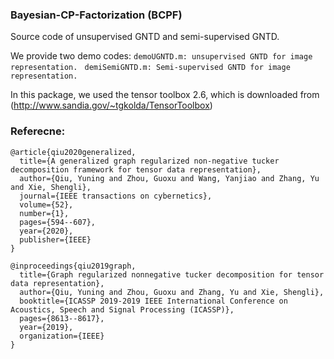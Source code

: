 ### Bayesian-CP-Factorization (BCPF)

Source code of unsupervised GNTD and semi-supervised GNTD.

We provide two demo codes: 
`demoUGNTD.m: unsupervised GNTD for image representation. `
`demiSemiGNTD.m: Semi-supervised GNTD for image representation.`

In this package, we used the tensor toolbox 2.6, which is downloaded from (http://www.sandia.gov/~tgkolda/TensorToolbox)

### Referecne:

```
@article{qiu2020generalized,
  title={A generalized graph regularized non-negative tucker decomposition framework for tensor data representation},
  author={Qiu, Yuning and Zhou, Guoxu and Wang, Yanjiao and Zhang, Yu and Xie, Shengli},
  journal={IEEE transactions on cybernetics},
  volume={52},
  number={1},
  pages={594--607},
  year={2020},
  publisher={IEEE}
}

@inproceedings{qiu2019graph,
  title={Graph regularized nonnegative tucker decomposition for tensor data representation},
  author={Qiu, Yuning and Zhou, Guoxu and Zhang, Yu and Xie, Shengli},
  booktitle={ICASSP 2019-2019 IEEE International Conference on Acoustics, Speech and Signal Processing (ICASSP)},
  pages={8613--8617},
  year={2019},
  organization={IEEE}
}
```